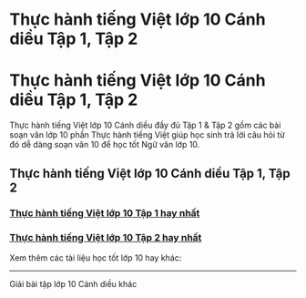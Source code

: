 # Thực hành tiếng Việt lớp 10 Cánh diều Tập 1, Tập 2

# Thực hành tiếng Việt lớp 10 Cánh diều Tập 1, Tập 2

Thực hành tiếng Việt lớp 10 Cánh diều đầy đủ Tập 1 & Tập 2 gồm các bài soạn văn lớp 10 phần Thực hành tiếng Việt giúp học sinh trả lời câu hỏi từ đó dễ dàng soạn văn 10 để học tốt Ngữ văn lớp 10.

## Thực hành tiếng Việt lớp 10 Cánh diều Tập 1, Tập 2

### [**Thực hành tiếng Việt lớp 10 Tập 1 hay nhất**](https://vietjack.com/soan-van-lop-10-cd/thuc-hanh-tieng-viet-lop-10-tap-1-canh-dieu.jsp)

### [**Thực hành tiếng Việt lớp 10 Tập 2 hay nhất**](https://vietjack.com/soan-van-lop-10-cd/thuc-hanh-tieng-viet-lop-10-tap-2-canh-dieu.jsp)

Xem thêm các tài liệu học tốt lớp 10 hay khác:

* * *

Giải bài tập lớp 10 Cánh diều khác
